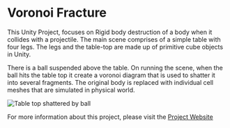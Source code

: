 # Voronoi Fracture
This Unity Project, focuses on Rigid body destruction of a body when it collides with a projectile. The main scene comprises of a simple table with four legs.
The legs and the table-top are made up of primitive cube objects in Unity.

There is a ball suspended above the table. On running the scene, when the ball hits the table top it create a voronoi diagram that is used
to shatter it into several fragments. The original body is replaced with individual cell meshes that are simulated in physical world.

![Table top shattered by ball](https://nikhilnxvverma1.github.io/voronoi-fracture/resources/images/preview.gif)

For more information about this project, please visit the [Project Website](https://nikhilnxvverma1.github.io/voronoi-fracture/)
